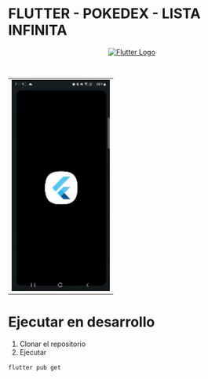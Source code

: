 # FLUTTER - POKEDEX - LISTA INFINITA

<p align="center">
  <a href="https://flutter.dev/" target="blank"><img src="https://storage.googleapis.com/cms-storage-bucket/c823e53b3a1a7b0d36a9.png" alt="Flutter Logo" /></a>
</p>
<br>
<table align="center">
<tr>
    <td>
      <img src="./screenshot/08.gif" alt="Search-Light" width="200"/>
    </td>
  </tr>
</table>

# Ejecutar en desarrollo

1. Clonar el repositorio
2. Ejecutar
```
flutter pub get
```





